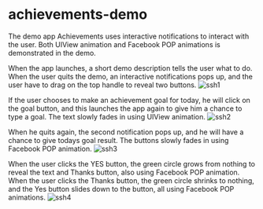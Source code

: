 # achievements-demo
The demo app Achievements uses interactive notifications to interact with the user.
Both UIView animation and Facebook POP animations is demonstrated in the demo.

When the app launches, a short demo description tells the user what to do.
When the user quits the demo, an interactive notifications pops up, 
and the user have to drag on the top handle to reveal two buttons.
![ssh1](https://cloud.githubusercontent.com/assets/3294527/12290163/7d22dc16-b9e0-11e5-9e2e-e12af9988535.png)

If the user chooses to make an achievement goal for today, he will click
on the goal button, and this launches the app again to give him a chance to type a goal.
The text slowly fades in using UIView animation.
![ssh2](https://cloud.githubusercontent.com/assets/3294527/12290165/7d281082-b9e0-11e5-9f11-6135f45ee04e.png)

When he quits again, the second notification pops up, and he will have a chance to give 
todays goal result.
The buttons slowly fades in using Facebook POP animation.
![ssh3](https://cloud.githubusercontent.com/assets/3294527/12290164/7d24fd70-b9e0-11e5-9333-42308fbbe346.png)

When the user clicks the YES button, the green circle grows from nothing to reveal the text and Thanks button, 
also using Facebook POP animation.
When the user clicks the Thanks button, the green circle shrinks to nothing, and the Yes button slides down to the button, all using Facebook POP animations.
![ssh4](https://cloud.githubusercontent.com/assets/3294527/12290162/7d2035f6-b9e0-11e5-88c2-1f84571706d6.png)
